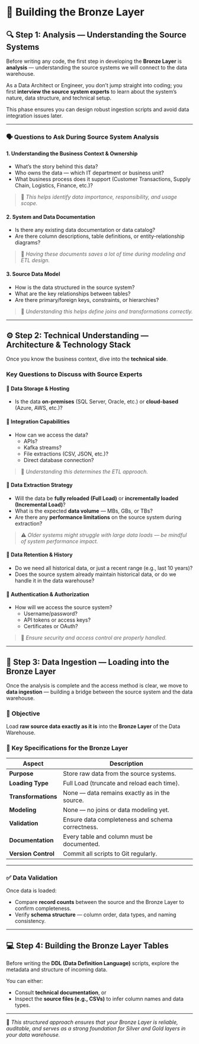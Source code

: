 # 🥉 Building the Bronze Layer

## 🔍 Step 1: Analysis — Understanding the Source Systems

Before writing any code, the first step in developing the **Bronze Layer** is **analysis** — understanding the source systems we will connect to the data warehouse.

As a Data Architect or Engineer, you don’t jump straight into coding; you first **interview the source system experts** to learn about the system’s nature, data structure, and technical setup.

This phase ensures you can design robust ingestion scripts and avoid data integration issues later.

---

### 🗣️ Questions to Ask During Source System Analysis

#### 1. Understanding the Business Context & Ownership
- What’s the story behind this data?  
- Who owns the data — which IT department or business unit?  
- What business process does it support (Customer Transactions, Supply Chain, Logistics, Finance, etc.)?  

> 🧠 *This helps identify data importance, responsibility, and usage scope.*

#### 2. System and Data Documentation
- Is there any existing data documentation or data catalog?  
- Are there column descriptions, table definitions, or entity-relationship diagrams?  

> 🧩 *Having these documents saves a lot of time during modeling and ETL design.*

#### 3. Source Data Model
- How is the data structured in the source system?  
- What are the key relationships between tables?  
- Are there primary/foreign keys, constraints, or hierarchies?  

> 🧱 *Understanding this helps define joins and transformations correctly.*

---

## ⚙️ Step 2: Technical Understanding — Architecture & Technology Stack

Once you know the business context, dive into the **technical side**.

### Key Questions to Discuss with Source Experts

#### 🔸 Data Storage & Hosting
- Is the data **on-premises** (SQL Server, Oracle, etc.) or **cloud-based** (Azure, AWS, etc.)?

#### 🔸 Integration Capabilities
- How can we access the data?  
  - APIs?  
  - Kafka streams?  
  - File extractions (CSV, JSON, etc.)?  
  - Direct database connection?

> 🧭 *Understanding this determines the ETL approach.*

#### 🔸 Data Extraction Strategy
- Will the data be **fully reloaded (Full Load)** or **incrementally loaded (Incremental Load)**?  
- What is the expected **data volume** — MBs, GBs, or TBs?  
- Are there any **performance limitations** on the source system during extraction?  

> ⚠️ *Older systems might struggle with large data loads — be mindful of system performance impact.*

#### 🔸 Data Retention & History
- Do we need all historical data, or just a recent range (e.g., last 10 years)?  
- Does the source system already maintain historical data, or do we handle it in the data warehouse?

#### 🔸 Authentication & Authorization
- How will we access the source system?  
  - Username/password?  
  - API tokens or access keys?  
  - Certificates or OAuth?  

> 🔐 *Ensure security and access control are properly handled.*

---

## 🧩 Step 3: Data Ingestion — Loading into the Bronze Layer

Once the analysis is complete and the access method is clear, we move to **data ingestion** — building a bridge between the source system and the data warehouse.

### 🎯 Objective
Load **raw source data exactly as it is** into the **Bronze Layer** of the Data Warehouse.

### 🧠 Key Specifications for the Bronze Layer

| Aspect | Description |
|--------|--------------|
| **Purpose** | Store raw data from the source systems. |
| **Loading Type** | Full Load (truncate and reload each time). |
| **Transformations** | None — data remains exactly as in the source. |
| **Modeling** | None — no joins or data modeling yet. |
| **Validation** | Ensure data completeness and schema correctness. |
| **Documentation** | Every table and column must be documented. |
| **Version Control** | Commit all scripts to Git regularly. |

---

### ✅ Data Validation

Once data is loaded:
- Compare **record counts** between the source and the Bronze Layer to confirm completeness.  
- Verify **schema structure** — column order, data types, and naming consistency.

---

## 💻 Step 4: Building the Bronze Layer Tables

Before writing the **DDL (Data Definition Language)** scripts, explore the metadata and structure of incoming data.

You can either:
- Consult **technical documentation**, or  
- Inspect the **source files (e.g., CSVs)** to infer column names and data types.

---

📘 *This structured approach ensures that your Bronze Layer is reliable, auditable, and serves as a strong foundation for Silver and Gold layers in your data warehouse.*

